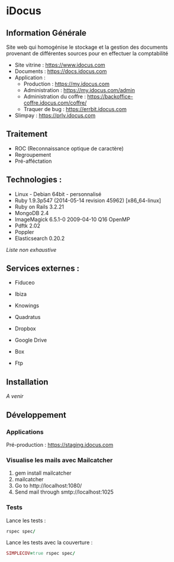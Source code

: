 # iDocus

## Information Générale
Site web qui homogénise le stockage et la gestion des documents provenant de différentes sources pour en effectuer la comptabilité

* Site vitrine : https://www.idocus.com
* Documents : https://docs.idocus.com
* Application :
  - Production : https://my.idocus.com
  - Administration : https://my.idocus.com/admin
  - Administration du coffre : https://backoffice-coffre.idocus.com/coffre/
  - Traquer de bug : https://errbit.idocus.com
* Slimpay : https://prlv.idocus.com

## Traitement
- ROC (Reconnaissance optique de caractère)
- Regroupement
- Pré-afféctation

## Technologies :
- Linux - Debian 64bit - personnalisé
- Ruby 1.9.3p547 (2014-05-14 revision 45962) [x86_64-linux]
- Ruby on Rails 3.2.21
- MongoDB 2.4
- ImageMagick 6.5.1-0 2009-04-10 Q16 OpenMP
- Pdftk 2.02
- Poppler
- Elasticsearch 0.20.2

*Liste non exhaustive*

## Services externes :
- Fiduceo
- Ibiza

- Knowings
- Quadratus

- Dropbox
- Google Drive
- Box
- Ftp

## Installation
*A venir*

## Développement

### Applications
Pré-production : https://staging.idocus.com

### Visualise les mails avec Mailcatcher
1. gem install mailcatcher
2. mailcatcher
3. Go to http://localhost:1080/
4. Send mail through smtp://localhost:1025

### Tests
Lance les tests :
```ruby
rspec spec/
```
Lance les tests avec la couverture :
```ruby
SIMPLECOV=true rspec spec/
```
